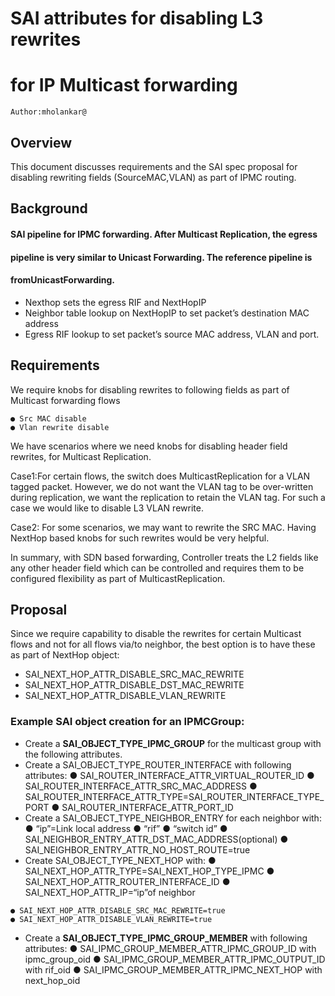 # SAI attributes for disabling L3 rewrites

# for IP Multicast forwarding

```
Author:mholankar@
```
## Overview

This document discusses requirements and the SAI spec proposal for disabling rewriting fields
(SourceMAC,VLAN) as part of IPMC routing.

## Background

#### SAI pipeline for IPMC forwarding. After Multicast Replication, the egress
#### pipeline is very similar to Unicast Forwarding. The reference pipeline is
#### fromUnicastForwarding.

- Nexthop sets the egress RIF and NextHopIP
- Neighbor table lookup on NextHopIP to set packet’s destination MAC address
- Egress RIF lookup to set packet’s source MAC address, VLAN and port.

## Requirements

We require knobs for disabling rewrites to following fields as part of Multicast forwarding flows

```
● Src MAC disable
● Vlan rewrite disable
```

We have scenarios where we need knobs for disabling header field rewrites, for Multicast 
Replication.

Case1:For certain flows, the switch does MulticastReplication for a VLAN tagged packet. However,
we do not want the VLAN tag to be over-written during replication, we want the replication to retain
the VLAN tag. For such a case we would like to disable L3 VLAN rewrite.

Case2: For some scenarios, we may want to rewrite the SRC MAC. Having NextHop based knobs
for such rewrites would be very helpful.

In summary, with SDN based forwarding, Controller treats the L2 fields like any other header field
which can be controlled and requires them to be configured flexibility as part of MulticastReplication.

## Proposal

Since we require capability to disable the rewrites for certain Multicast flows and not for all flows
via/to neighbor, the best option is to have these as part of NextHop object:

- SAI_NEXT_HOP_ATTR_DISABLE_SRC_MAC_REWRITE
- SAI_NEXT_HOP_ATTR_DISABLE_DST_MAC_REWRITE
- SAI_NEXT_HOP_ATTR_DISABLE_VLAN_REWRITE

### Example SAI object creation for an IPMCGroup:

- Create a **SAI_OBJECT_TYPE_IPMC_GROUP** for the multicast group with the following
    attributes.
- Create a SAI_OBJECT_TYPE_ROUTER_INTERFACE with following attributes:
    ● SAI_ROUTER_INTERFACE_ATTR_VIRTUAL_ROUTER_ID
    ● SAI_ROUTER_INTERFACE_ATTR_SRC_MAC_ADDRESS
    ● SAI_ROUTER_INTERFACE_ATTR_TYPE=SAI_ROUTER_INTERFACE_TYPE_
       PORT
    ● SAI_ROUTER_INTERFACE_ATTR_PORT_ID
- Create a SAI_OBJECT_TYPE_NEIGHBOR_ENTRY for each neighbor with:
    ● “ip”=Link local address
    ● “rif”
    ● “switch id”
    ● SAI_NEIGHBOR_ENTRY_ATTR_DST_MAC_ADDRESS(optional)
    ● SAI_NEIGHBOR_ENTRY_ATTR_NO_HOST_ROUTE=true
- Create SAI_OBJECT_TYPE_NEXT_HOP with:
    ● SAI_NEXT_HOP_ATTR_TYPE=SAI_NEXT_HOP_TYPE_IPMC
    ● SAI_NEXT_HOP_ATTR_ROUTER_INTERFACE_ID
    ● SAI_NEXT_HOP_ATTR_IP=“ip”of neighbor


```
● SAI_NEXT_HOP_ATTR_DISABLE_SRC_MAC_REWRITE=true
● SAI_NEXT_HOP_ATTR_DISABLE_VLAN_REWRITE=true
```
- Create a **SAI_OBJECT_TYPE_IPMC_GROUP_MEMBER** with following attributes:
    ● SAI_IPMC_GROUP_MEMBER_ATTR_IPMC_GROUP_ID with ipmc_group_oid
    ● SAI_IPMC_GROUP_MEMBER_ATTR_IPMC_OUTPUT_ID with rif_oid
    ● SAI_IPMC_GROUP_MEMBER_ATTR_IPMC_NEXT_HOP with next_hop_oid



